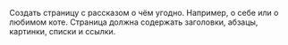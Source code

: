 Создать страницу с рассказом о чём угодно. Например, о себе или о любимом коте.
Страница должна содержать заголовки, абзацы, картинки, списки и ссылки.